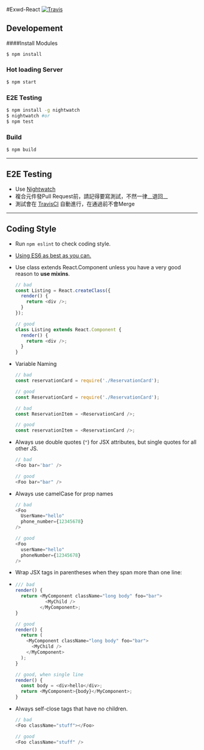 #Exwd-React
[![Travis][build-badge]][build]

Developement
-------------
####Install Modules
```
$ npm install
```

### Hot loading Server
```bash
$ npm start
```

### E2E Testing
```bash
$ npm install -g nightwatch
$ nightwatch #or
$ npm test
```

### Build
```bash
$ npm build
```
---

E2E Testing
------------
* Use [Nightwatch](http://nightwatchjs.org)
* 複合元件發Pull Request前，請記得要寫測試，不然一律__退回__
* 測試會在 [TravisCI](https://travis-ci.com) 自動進行，在通過前不會Merge

---

Coding Style
-----------
* Run `npm eslint` to check coding style.
* [Using ES6 as best as you can.](https://github.com/airbnb/javascript)
* Use class extends React.Component unless you have a very good reason to __use mixins__.

	```javascript
	// bad
	const Listing = React.createClass({
	  render() {
	    return <div />;
	  }
	});
	
	// good
	class Listing extends React.Component {
	  render() {
	    return <div />;
	  }
	}
	
	```
* Variable Naming
	
	```javascript
	// bad
	const reservationCard = require('./ReservationCard');
	
	// good
	const ReservationCard = require('./ReservationCard');
	
	// bad
	const ReservationItem = <ReservationCard />;
	
	// good
	const reservationItem = <ReservationCard />;
	```

* Always use double quotes (`"`) for JSX attributes, but single quotes for all other JS.
	
	```javascript
	// bad
	<Foo bar='bar' />
	
	// good
	<Foo bar="bar" />
	```
    
* Always use camelCase for prop names

    ```javascript
    // bad
    <Foo
      UserName="hello"
      phone_number={12345678}
    />

    // good
    <Foo
      userName="hello"
      phoneNumber={12345678}
    />
    ```
    
* Wrap JSX tags in parentheses when they span more than one line:
* 
	```javascript
    /// bad
    render() {
      return <MyComponent className="long body" foo="bar">
               <MyChild />
             </MyComponent>;
    }

    // good
    render() {
      return (
        <MyComponent className="long body" foo="bar">
          <MyChild />
        </MyComponent>
      );
    }

    // good, when single line
    render() {
      const body = <div>hello</div>;
      return <MyComponent>{body}</MyComponent>;
    }
    ```
* Always self-close tags that have no children.

	```javascript
    // bad
    <Foo className="stuff"></Foo>

    // good
    <Foo className="stuff" />
    ```

[build-badge]: https://travis-ci.com/seal789ie/ExchangeWorld-v2.svg?token=qCAo2Lko7uDx6pvX6Ha1&branch=develop&style=flat-square
[build]: https://travis-ci.com/seal789ie/ExchangeWorld-v2